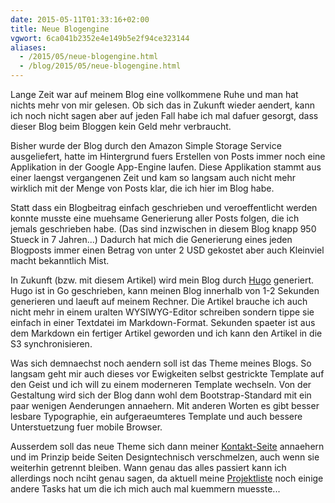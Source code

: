 ```yaml
---
date: 2015-05-11T01:33:16+02:00
title: Neue Blogengine
vgwort: 6ca041b2352e4e149b5e2f94ce323144
aliases:
  - /2015/05/neue-blogengine.html
  - /blog/2015/05/neue-blogengine.html
---
```


Lange Zeit war auf meinem Blog eine vollkommene Ruhe und man hat nichts mehr von mir gelesen. Ob sich das in Zukunft wieder aendert, kann ich noch nicht sagen aber auf jeden Fall habe ich mal dafuer gesorgt, dass dieser Blog beim Bloggen kein Geld mehr verbraucht.

Bisher wurde der Blog durch den Amazon Simple Storage Service ausgeliefert, hatte im Hintergrund fuers Erstellen von Posts immer noch eine Applikation in der Google App-Engine laufen. Diese Applikation stammt aus einer laengst vergangenen Zeit und kam so langsam auch nicht mehr wirklich mit der Menge von Posts klar, die ich hier im Blog habe.

Statt dass ein Blogbeitrag einfach geschrieben und veroeffentlicht werden konnte musste eine muehsame Generierung aller Posts folgen, die ich jemals geschrieben habe. (Das sind inzwischen in diesem Blog knapp 950 Stueck in 7 Jahren...) Dadurch hat mich die Generierung eines jeden Blogposts immer einen Betrag von unter 2 USD gekostet aber auch Kleinviel macht bekanntlich Mist.

In Zukunft (bzw. mit diesem Artikel) wird mein Blog durch [Hugo](http://gohugo.io/) generiert. Hugo ist in Go geschrieben, kann meinen Blog innerhalb von 1-2 Sekunden generieren und laeuft auf meinem Rechner. Die Artikel brauche ich auch nicht mehr in einem uralten WYSIWYG-Editor schreiben sondern tippe sie einfach in einer Textdatei im Markdown-Format. Sekunden spaeter ist aus dem Markdown ein fertiger Artikel geworden und ich kann den Artikel in die S3 synchronisieren.

Was sich demnaechst noch aendern soll ist das Theme meines Blogs. So langsam geht mir auch dieses vor Ewigkeiten selbst gestrickte Template auf den Geist und ich will zu einem moderneren Template wechseln. Von der Gestaltung wird sich der Blog dann wohl dem Bootstrap-Standard mit ein paar wenigen Aenderungen annaehern. Mit anderen Worten es gibt besser lesbare Typographie, ein aufgeraeumteres Template und auch bessere Unterstuetzung fuer mobile Browser.

Ausserdem soll das neue Theme sich dann meiner [Kontakt-Seite](https://luzifer.io/) annaehern und im Prinzip beide Seiten Designtechnisch verschmelzen, auch wenn sie weiterhin getrennt bleiben. Wann genau das alles passiert kann ich allerdings noch nciht genau sagen, da aktuell meine [Projektliste](https://trello.com/b/paMKbDFl) noch einige andere Tasks hat um die ich mich auch mal kuemmern muesste...
